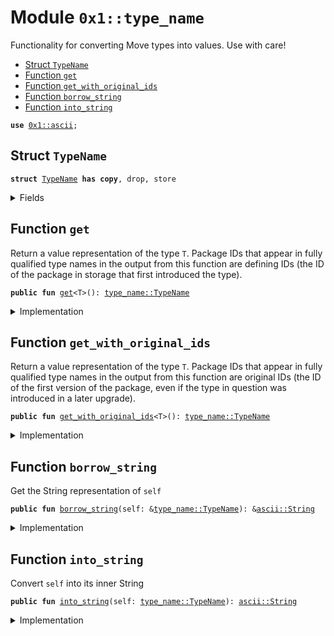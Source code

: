 
<a name="0x1_type_name"></a>

# Module `0x1::type_name`

Functionality for converting Move types into values. Use with care!


-  [Struct `TypeName`](#0x1_type_name_TypeName)
-  [Function `get`](#0x1_type_name_get)
-  [Function `get_with_original_ids`](#0x1_type_name_get_with_original_ids)
-  [Function `borrow_string`](#0x1_type_name_borrow_string)
-  [Function `into_string`](#0x1_type_name_into_string)


<pre><code><b>use</b> <a href="ascii.md#0x1_ascii">0x1::ascii</a>;
</code></pre>



<a name="0x1_type_name_TypeName"></a>

## Struct `TypeName`



<pre><code><b>struct</b> <a href="type_name.md#0x1_type_name_TypeName">TypeName</a> <b>has</b> <b>copy</b>, drop, store
</code></pre>



<details>
<summary>Fields</summary>


<dl>
<dt>
<code>name: <a href="ascii.md#0x1_ascii_String">ascii::String</a></code>
</dt>
<dd>
 String representation of the type. All types are represented
 using their source syntax:
 "u8", "u64", "u128", "bool", "address", "vector", "signer" for ground types.
 Struct types are represented as fully qualified type names; e.g.
 <code>00000000000000000000000000000001::string::String</code> or
 <code>0000000000000000000000000000000a::module_name1::type_name1&lt;0000000000000000000000000000000a::module_name2::type_name2&lt;u64&gt;&gt;</code>
 Addresses are hex-encoded lowercase values of length ADDRESS_LENGTH (16, 20, or 32 depending on the Move platform)
</dd>
</dl>


</details>

<a name="0x1_type_name_get"></a>

## Function `get`

Return a value representation of the type <code>T</code>.  Package IDs
that appear in fully qualified type names in the output from
this function are defining IDs (the ID of the package in
storage that first introduced the type).


<pre><code><b>public</b> <b>fun</b> <a href="type_name.md#0x1_type_name_get">get</a>&lt;T&gt;(): <a href="type_name.md#0x1_type_name_TypeName">type_name::TypeName</a>
</code></pre>



<details>
<summary>Implementation</summary>


<pre><code><b>public</b> <b>native</b> <b>fun</b> <a href="type_name.md#0x1_type_name_get">get</a>&lt;T&gt;(): <a href="type_name.md#0x1_type_name_TypeName">TypeName</a>;
</code></pre>



</details>

<a name="0x1_type_name_get_with_original_ids"></a>

## Function `get_with_original_ids`

Return a value representation of the type <code>T</code>.  Package IDs
that appear in fully qualified type names in the output from
this function are original IDs (the ID of the first version of
the package, even if the type in question was introduced in a
later upgrade).


<pre><code><b>public</b> <b>fun</b> <a href="type_name.md#0x1_type_name_get_with_original_ids">get_with_original_ids</a>&lt;T&gt;(): <a href="type_name.md#0x1_type_name_TypeName">type_name::TypeName</a>
</code></pre>



<details>
<summary>Implementation</summary>


<pre><code><b>public</b> <b>native</b> <b>fun</b> <a href="type_name.md#0x1_type_name_get_with_original_ids">get_with_original_ids</a>&lt;T&gt;(): <a href="type_name.md#0x1_type_name_TypeName">TypeName</a>;
</code></pre>



</details>

<a name="0x1_type_name_borrow_string"></a>

## Function `borrow_string`

Get the String representation of <code>self</code>


<pre><code><b>public</b> <b>fun</b> <a href="type_name.md#0x1_type_name_borrow_string">borrow_string</a>(self: &<a href="type_name.md#0x1_type_name_TypeName">type_name::TypeName</a>): &<a href="ascii.md#0x1_ascii_String">ascii::String</a>
</code></pre>



<details>
<summary>Implementation</summary>


<pre><code><b>public</b> <b>fun</b> <a href="type_name.md#0x1_type_name_borrow_string">borrow_string</a>(self: &<a href="type_name.md#0x1_type_name_TypeName">TypeName</a>): &String {
    &self.name
}
</code></pre>



</details>

<a name="0x1_type_name_into_string"></a>

## Function `into_string`

Convert <code>self</code> into its inner String


<pre><code><b>public</b> <b>fun</b> <a href="type_name.md#0x1_type_name_into_string">into_string</a>(self: <a href="type_name.md#0x1_type_name_TypeName">type_name::TypeName</a>): <a href="ascii.md#0x1_ascii_String">ascii::String</a>
</code></pre>



<details>
<summary>Implementation</summary>


<pre><code><b>public</b> <b>fun</b> <a href="type_name.md#0x1_type_name_into_string">into_string</a>(self: <a href="type_name.md#0x1_type_name_TypeName">TypeName</a>): String {
    self.name
}
</code></pre>



</details>


[//]: # ("File containing references which can be used from documentation")
